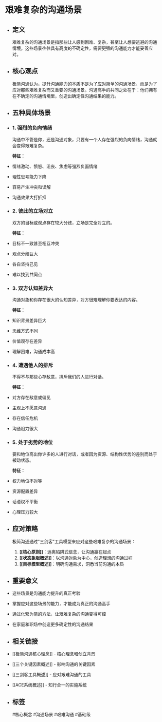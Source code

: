 # 艰难复杂的沟通场景
- ## 定义
  艰难复杂的沟通场景是指那些让人感到困难、复杂，甚至让人想要逃避的沟通情境。这些场景往往具有高度的不确定性，需要更强的沟通能力才能妥善应对。
- ## 核心观点
  极简沟通认为，提升沟通能力的本质不是为了应对简单的沟通场景，而是为了应对那些艰难复杂而又重要的沟通场景。沟通高手的共同之处在于：他们拥有在不确定的沟通情境里，创造出确定性沟通结果的能力。
- ## 五种具体场景
- ### 1. 强烈的负向情绪
  沟通中不管是你，还是沟通对象，只要有一个人存在强烈的负向情绪，沟通就会变得艰难复杂。
  
  **特征：**
- 情绪激动、愤怒、沮丧、焦虑等强烈负面情绪
- 理性思考能力下降
- 容易产生冲突和误解
- 沟通效果大打折扣
- ### 2. 彼此的立场对立
  双方的目标或观点存在较大分歧，立场是完全对立的。
  
  **特征：**
- 目标不一致甚至相互冲突
- 观点分歧巨大
- 各自坚持己见
- 难以找到共同点
- ### 3. 双方认知差异大
  沟通对象和你存在很大的认知差异，对方很难理解你要表达的内容。
  
  **特征：**
- 知识背景差异巨大
- 思维方式不同
- 价值观存在差异
- 理解困难，沟通成本高
- ### 4. 遭遇他人的排斥
  不得不与那些心存敌意，排斥我们的人进行对话。
  
  **特征：**
- 对方存在敌意或偏见
- 主观上不愿意沟通
- 存在信任危机
- 沟通阻力很大
- ### 5. 处于劣势的地位
  要和地位高出你许多的人进行对话，或者因为资源、结构性优势的差别而处于被动状态。
  
  **特征：**
- 权力地位不对等
- 资源配置差异
- 话语权不平衡
- 心理压力较大
- ## 应对策略
  极简沟通通过"三剑客"工具模型来应对这些艰难复杂的沟通场景：
  
  1. **[[核心原则]]**：远离陷阱式信念，让沟通赢在起点
  2. **[[状态象限概述]]**：以沟通对象为中心，创造理想的沟通过程
  3. **[[目标模型概述]]**：明确沟通需求，洞悉当前沟通的本质
- ## 重要意义
- 这些场景是沟通能力提升的真正考验
- 掌握应对这些场景的能力，才能成为真正的沟通高手
- 通过化繁为简的方法，让艰难复杂的沟通变得可控
- 在家庭和职场中创造更多确定性的沟通结果
- ## 相关链接
- [[极简沟通核心理念]] - 核心理念和创立背景
- [[三个关键因素概述]] - 影响沟通的关键因素
- [[三剑客工具概述]] - 应对艰难沟通的工具
- [[ACE系统概述]] - 知行合一的实施系统
- ## 标签
  #核心概念 #沟通场景 #艰难沟通 #基础级